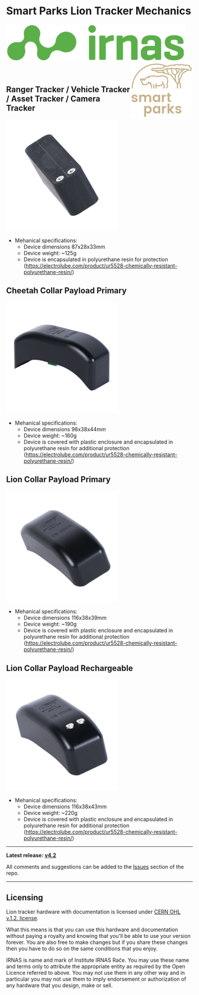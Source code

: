 # Smart Parks Lion Tracker Mechanics
<img src="https://github.com/IRNAS/smartparks-lion-tracker-mechanics/blob/master/logo/irnas-logo.png" height="100"> <img src="https://github.com/IRNAS/smartparks-lion-tracker-mechanics/blob/master/logo/smartparks-logo.png" height="150" align="right">

<br>

## Ranger Tracker / Vehicle Tracker / Asset Tracker / Camera Tracker

<img src="https://github.com/IRNAS/smartparks-lion-tracker-mechanics/blob/master/pics/RangerTracker.jpg" height="300">

- Mehanical specifications:
  - Device dimensions 87x28x33mm
  - Device weight: ~125g
  - Device is encapsulated in polyurethane resin for protection (https://electrolube.com/product/ur5528-chemically-resistant-polyurethane-resin/)

## Cheetah Collar Payload Primary

<img src="https://github.com/IRNAS/smartparks-lion-tracker-mechanics/blob/master/pics/CheetahCollarPayloadPrimary.jpg" height="300">

- Mehanical specifications:
  - Device dimensions 98x38x44mm
  - Device weight: ~160g
  - Device is covered with plastic enclosure and encapsulated in polyurethane resin for additional protection (https://electrolube.com/product/ur5528-chemically-resistant-polyurethane-resin/)

## Lion Collar Payload Primary

<img src="https://github.com/IRNAS/smartparks-lion-tracker-mechanics/blob/master/pics/LionCollarPayloadPrimary.jpg" height="300">

- Mehanical specifications:
  - Device dimensions 116x38x39mm
  - Device weight: ~190g
  - Device is covered with plastic enclosure and encapsulated in polyurethane resin for additional protection (https://electrolube.com/product/ur5528-chemically-resistant-polyurethane-resin/)

## Lion Collar Payload Rechargeable

<img src="https://github.com/IRNAS/smartparks-lion-tracker-mechanics/blob/master/pics/LionCollarPayloadRechargeable.jpg" height="300">

- Mehanical specifications:
  - Device dimensions 116x38x43mm
  - Device weight: ~220g
  - Device is covered with plastic enclosure and encapsulated in polyurethane resin for additional protection (https://electrolube.com/product/ur5528-chemically-resistant-polyurethane-resin/)

---

**Latest release: [v4.2](https://github.com/IRNAS/smartparks-lion-tracker-mechanics)**

All comments and suggestions can be added to the [Issues](https://github.com/IRNAS/smartparks-lion-tracker-mechanics/issues) section of the repo.

---

## Licensing

Lion tracker hardware with documentation is licensed under [CERN OHL v.1.2. license](https://www.ohwr.org/licenses/cern-ohl/license_versions/v1.2).

What this means is that you can use this hardware and documentation without paying a royalty and knowing that you'll be able to use your version forever. You are also free to make changes but if you share these changes then you have to do so on the same conditions that you enjoy.

IRNAS is name and mark of Institute IRNAS Rače. You may use these name and terms only to attribute the appropriate entity as required by the Open Licence referred to above. You may not use them in any other way and in particular you may not use them to imply endorsement or authorization of any hardware that you design, make or sell.
